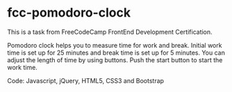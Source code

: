 # fcc-pomodoro-clock

This is a task from FreeCodeCamp FrontEnd Development Certification.

Pomodoro clock helps you to measure time for work and break.
Initial work time is set up for 25 minutes and break time is set up for 5 minutes.
You can adjust the length of time by using buttons.
Push the start button to start the work time. 

Code: Javascript, jQuery, HTML5, CSS3 and Bootstrap
